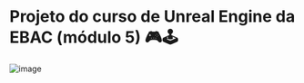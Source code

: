 # Projeto do curso de Unreal Engine da EBAC (módulo 5) 🎮🕹️

![image](https://user-images.githubusercontent.com/66040089/214444165-8c4504ef-f571-4aa4-ac23-8020570d85fd.png)
